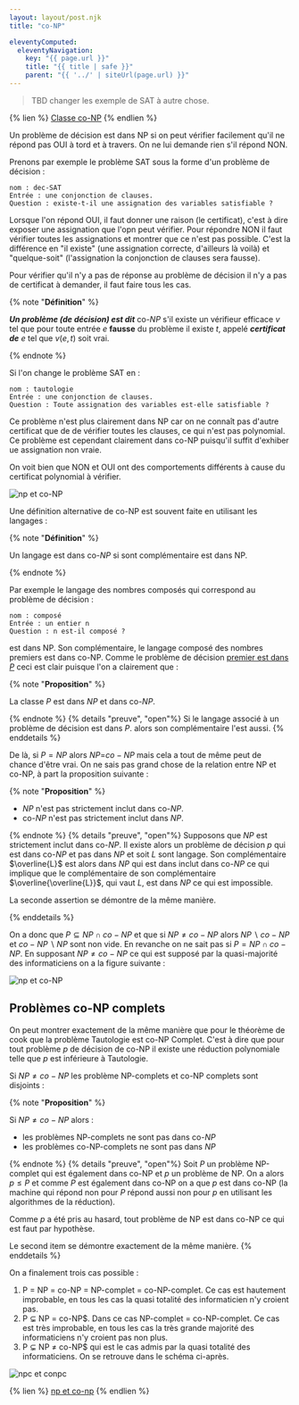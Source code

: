 ```yaml
---
layout: layout/post.njk
title: "co-NP"

eleventyComputed:
  eleventyNavigation:
    key: "{{ page.url }}"
    title: "{{ title | safe }}"
    parent: "{{ '../' | siteUrl(page.url) }}"
---
```


> TBD changer les exemple de SAT à autre chose.

{% lien %}
[Classe co-NP](https://fr.wikipedia.org/wiki/Co-NP)
{% endlien %}

Un problème de décision est dans NP si on peut vérifier facilement qu'il ne répond pas OUI à tord et à travers. On ne lui demande rien s'il répond NON.

Prenons par exemple le problème SAT sous la forme d'un problème de décision :

```
nom : dec-SAT
Entrée : une conjonction de clauses.
Question : existe-t-il une assignation des variables satisfiable ?
```

Lorsque l'on répond OUI, il faut donner une raison (le certificat), c'est à dire exposer une assignation que l'opn peut vérifier. Pour répondre NON il faut vérifier toutes les assignations et montrer que ce n'est pas possible. C'est la différence en "il existe" (une assignation correcte, d'ailleurs là voilà) et "quelque-soit" (l'assignation la conjonction de clauses sera fausse).

Pour vérifier qu'il n'y a pas de réponse au problème de décision il n'y a pas de certificat à demander, il faut faire tous les cas.

{% note "**Définition**" %}

**_Un problème (de décision) est dit_** co-$NP$ s'il existe un vérifieur efficace $v$ tel que pour toute entrée $e$ **fausse** du problème il existe $t$, appelé **_certificat de_** $e$ tel que $v(e, t)$ soit vrai.

{% endnote %}

Si l'on change le problème SAT en :

```
nom : tautologie
Entrée : une conjonction de clauses.
Question : Toute assignation des variables est-elle satisfiable ?
```

Ce problème n'est plus clairement dans NP car on ne connaît pas d'autre certificat que de de vérifier toutes les clauses, ce qui n'est pas polynomial. Ce problème est cependant clairement dans co-NP puisqu'il suffit d'exhiber ue assignation non vraie.

On voit bien que NON et OUI ont des comportements différents à cause du certificat polynomial à vérifier.

![np et co-NP](np-conp.png)

Une définition alternative de co-NP est souvent faite en utilisant les langages :

{% note "**Définition**" %}

Un langage est dans co-$NP$ si sont complémentaire est dans NP.

{% endnote %}

Par exemple le langage des nombres composés qui correspond au problème de décision :

```
nom : composé
Entrée : un entier n
Question : n est-il composé ?
```

est dans NP. Son complémentaire, le langage composé des nombres premiers est dans co-NP. Comme le problème de décision [premier est dans $P$](https://annals.math.princeton.edu/wp-content/uploads/annals-v160-n2-p12.pdf) ceci est clair puisque l'on a clairement que :

{% note "**Proposition**" %}

La classe $P$ est dans $NP$ et dans co-$NP$.

{% endnote %}
{% details "preuve", "open"%}
Si le langage associé à un problème de décision est dans $P$. alors son complémentaire l'est aussi.
{% enddetails %}

De là, si $P=NP$ alors $NP$=$co-NP$ mais cela a tout de même peut de chance d'être vrai. On ne sais pas grand chose de la relation entre NP et co-NP, à part la proposition suivante :

{% note "**Proposition**" %}

- $NP$ n'est pas strictement inclut dans co-$NP$.
- co-$NP$ n'est pas strictement inclut dans $NP$.

{% endnote %}
{% details "preuve", "open"%}
Supposons que $NP$ est strictement inclut dans co-$NP$. Il existe alors un problème de décision $p$ qui est dans co-$NP$ et pas dans $NP$ et soit $L$ sont langage. Son complémentaire $\overline{L}$ est alors dans $NP$ qui est dans inclut dans co-$NP$ ce qui implique que le complémentaire de son complémentaire $\overline{\overline{L}}$, qui vaut $L$, est dans $NP$ ce qui est impossible.

La seconde assertion se démontre de la même manière.

{% enddetails %}

On a donc que $P \subseteq NP \cap co-NP$ et que si $NP \neq co-NP$ alors $NP \backslash co-NP$ et $co-NP \backslash NP$ sont non vide. En revanche on ne sait pas si $P = NP \cap co-NP$.
En supposant $NP \neq co-NP$ ce qui est supposé par la quasi-majorité des informaticiens on a la figure suivante :

![np et co-NP](np-conp-2.png)

## Problèmes co-NP complets

On peut montrer exactement de la même manière que pour le théorème de cook que la problème Tautologie est co-NP Complet. C'est à dire que pour tout problème $p$ de décision de co-NP il existe une réduction polynomiale telle que $p$ est inférieure à Tautologie.

Si $NP \neq co-NP$ les problème NP-complets et co-NP complets sont disjoints :

{% note "**Proposition**" %}

Si $NP \neq co-NP$ alors :

- les problèmes NP-complets ne sont pas dans co-$NP$
- les problèmes co-NP-complets ne sont pas dans $NP$

{% endnote %}
{% details "preuve", "open"%}
Soit $P$ un problème NP-complet qui est également dans co-NP et $p$ un problème de NP. On a alors $p \leq P$ et comme $P$ est également dans co-NP on a que $p$ est dans co-NP (la machine qui répond non pour $P$ répond aussi non pour $p$ en utilisant les algorithmes de la réduction).

Comme $p$ a été pris au hasard, tout problème de NP est dans co-NP ce qui est faut par hypothèse.

Le second item se démontre exactement de la même manière.
{% enddetails %}

On a finalement trois cas possible :

1. P = NP = co-NP = NP-complet = co-NP-complet. Ce cas est hautement improbable, en tous les cas la quasi totalité des informaticien n'y croient pas.
2. P $\subsetneq$ NP = co-NP$. Dans ce cas NP-complet = co-NP-complet. Ce cas est très improbable, en tous les cas la très grande majorité des informaticiens n'y croient pas non plus.
3. P $\subsetneq$ NP ≠ co-NP$ qui est le cas admis par la quasi totalité des informaticiens. On se retrouve dans le schéma ci-après.

![npc et conpc](npc-conpc.png)

{% lien %}
[np et co-np](https://www.youtube.com/watch?v=Hx6sfus7PIk&list=PLdUzuimxVcC0DENcdT8mfhI3iRRJLVjqH&index=46)
{% endlien %}
